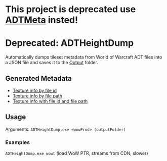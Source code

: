 # This project is deprecated use [ADTMeta](https://github.com/Luzifix/ADTMeta) insted!

# Deprecated: ADTHeightDump
Automatically dumps tileset metadata from World of Warcraft ADT files into a JSON file and saves it to the [Output](Output) folder.

## Generated Metadata
- [Texture info by file id](Output/TextureInfoByFileId.json)
- [Texture info by file path](Output/TextureInfoByFilePath.json)
- [Texture info with file id and file path](Output/TextureInfoMeta.json)

## Usage
Arguments:  `ADTHeightDump.exe <wowProd> (outputFolder)`  

### Examples
`ADTHeightDump.exe wowt` (load WoW PTR, streams from CDN, slower)    

